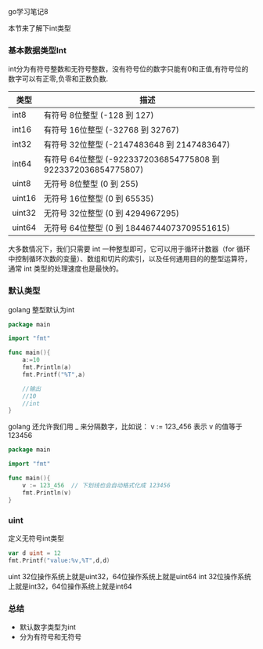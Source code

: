 go学习笔记8

本节来了解下int类型

### 基本数据类型Int

int分为有符号整数和无符号整数，没有符号位的数字只能有0和正值,有符号位的数字可以有正零,负零和正数负数.

|类型|描述|
|---|---|
|int8|有符号 8位整型 (-128 到 127)|
|int16|有符号 16位整型 (-32768 到 32767)|
|int32|有符号 32位整型 (-2147483648 到 2147483647)|
|int64|有符号 64位整型 (-9223372036854775808 到 9223372036854775807)|
|uint8|无符号 8位整型 (0 到 255)|
|uint16|无符号 16位整型 (0 到 65535)|
|uint32|无符号 32位整型 (0 到 4294967295)|
|uint64|无符号 64位整型 (0 到 18446744073709551615)|



大多数情况下，我们只需要 int 一种整型即可，它可以用于循环计数器（for 循环中控制循环次数的变量）、数组和切片的索引，以及任何通用目的的整型运算符，通常 int 类型的处理速度也是最快的。




### 默认类型
golang 整型默认为int

```go
package main

import "fmt"

func main(){
	a:=10
	fmt.Println(a)
	fmt.Printf("%T",a)

	//输出
	//10
	//int
}
```


golang 还允许我们用 _ 来分隔数字，比如说： v := 123_456 表示 v 的值等于 123456

```go
package main

import "fmt"

func main(){
	v := 123_456  // 下划线也会自动格式化成 123456
	fmt.Println(v)
}
```


### uint

定义无符号int类型
```go
var d uint = 12
fmt.Printf("value:%v,%T",d,d)
```

uint 32位操作系统上就是uint32，64位操作系统上就是uint64
int	 32位操作系统上就是int32，64位操作系统上就是int64

### 总结

- 默认数字类型为int
- 分为有符号和无符号






















